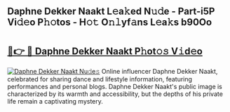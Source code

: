## Daphne Dekker Naakt L𝚎a𝚔ed N𝚞𝚍e - Part-i5P Vi𝚍𝚎o P𝚑𝚘tos - H𝚘𝚝 O𝚗𝚕yf𝚊ns L𝚎a𝚔s b90Oo

# <h2><a href="http://kfeb1sa.oniu.top/?m=Daphne+Dekker+Naakt">🔗👉 🔴 Daphne Dekker Naakt P𝚑ot𝚘𝚜 V𝚒d𝚎o</a></h2>

[![Daphne Dekker Naakt Nu𝚍e𝚜](https://i.imgur.com/0qMVB7G.gif)](http://kfeb1sa.oniu.top/?m=Daphne+Dekker+Naakt)
Online influencer Daphne Dekker Naakt, celebrated for sharing dance and lifestyle information, featuring performances and personal blogs. Daphne Dekker Naakt's public image is characterized by its warmth and accessibility, but the depths of his private life remain a captivating mystery.  
